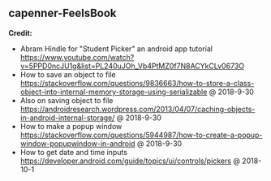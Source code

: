 ## capenner-FeelsBook

**Credit:**
 - Abram Hindle for "Student Picker" an android app tutorial https://www.youtube.com/watch?v=5PPD0ncJU1g&list=PL240uJOh_Vb4PtMZ0f7N8ACYkCLv0673O
 - How to save an object to file https://stackoverflow.com/questions/9836663/how-to-store-a-class-object-into-internal-memory-storage-using-serializable
 @ 2018-9-30
 - Also on saving object to file https://androidresearch.wordpress.com/2013/04/07/caching-objects-in-android-internal-storage/
 @ 2018-9-30
 - How to make a popup window https://stackoverflow.com/questions/5944987/how-to-create-a-popup-window-popupwindow-in-android
 @ 2018-9-30
 - How to get date and time inputs https://developer.android.com/guide/topics/ui/controls/pickers
 @ 2018-10-1
